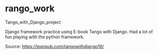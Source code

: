 # rango_work
Tango_with_Django_project

Django framework practice using E-book Tango with Django. Had a lot of fun playing with the python framework.

Source: https://leanpub.com/tangowithdjango19/
